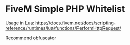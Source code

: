 # FiveM Simple PHP Whitelist

Usage in Lua:
https://docs.fivem.net/docs/scripting-reference/runtimes/lua/functions/PerformHttpRequest/

Recommend obfuscator
